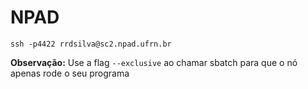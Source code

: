 # NPAD

```
ssh -p4422 rrdsilva@sc2.npad.ufrn.br
```

**Observação:** Use a flag `--exclusive` ao chamar sbatch para que o nó apenas rode o seu programa